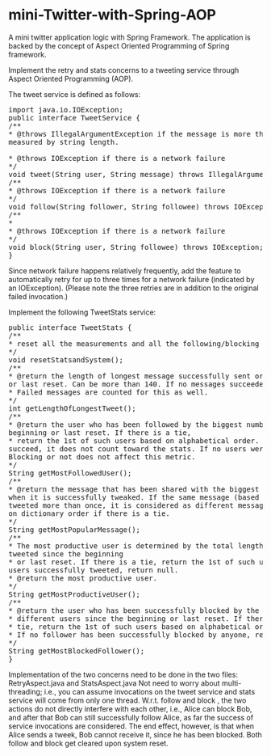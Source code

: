# mini-Twitter-with-Spring-AOP
A mini twitter application logic with Spring Framework. The application is backed by the concept of Aspect Oriented Programming of Spring framework. 


Implement the retry and stats concerns to a tweeting service through Aspect
Oriented Programming (AOP). 

The tweet service is defined as follows:


<pre>
import java.io.IOException;
public interface TweetService {
/**
* @throws IllegalArgumentException if the message is more than 140 characters as
measured by string length.

* @throws IOException if there is a network failure
*/
void tweet(String user, String message) throws IllegalArgumentException, IOException;
/**
* @throws IOException if there is a network failure
*/
void follow(String follower, String followee) throws IOException;
/**
*
* @throws IOException if there is a network failure
*/
void block(String user, String followee) throws IOException;
}
</pre>


Since network failure happens relatively frequently, add the feature to
automatically retry for up to three times for a network failure (indicated by an IOException).
(Please note the three retries are in addition to the original failed invocation.) 

Implement the following TweetStats service:

<pre>
public interface TweetStats {
/**
* reset all the measurements and all the following/blocking relationship as well.
*/
void resetStatsandSystem();
/**
* @return the length of longest message successfully sent or attempted since the beginning
or last reset. Can be more than 140. If no messages succeeded or attempted , return 0.
* Failed messages are counted for this as well.
*/
int getLengthOfLongestTweet();
/**
* @return the user who has been followed by the biggest number of different users since the
beginning or last reset. If there is a tie,
* return the 1st of such users based on alphabetical order. If the follow action did not
succeed, it does not count toward the stats. If no users were successfully followed, return null.
Blocking or not does not affect this metric.
*/
String getMostFollowedUser();
/**
* @return the message that has been shared with the biggest number of different followers
when it is successfully tweaked. If the same message (based on string equality) has been
tweeted more than once, it is considered as different message for this purpose. Return based
on dictionary order if there is a tie.
*/
String getMostPopularMessage();
/**
* The most productive user is determined by the total length of all the messages successfully
tweeted since the beginning
* or last reset. If there is a tie, return the 1st of such users based on alphabetical order. If no
users successfully tweeted, return null.
* @return the most productive user.
*/
String getMostProductiveUser();
/**
* @return the user who has been successfully blocked by the biggest number of
* different users since the beginning or last reset. If there is a
* tie, return the 1st of such users based on alphabetical order.
* If no follower has been successfully blocked by anyone, return null.
*/
String getMostBlockedFollower();
}
</pre>

Implementation of the two concerns need to be done in the two files: RetryAspect.java and
StatsAspect.java
Not need to worry about multi-threading; i.e., you can assume invocations on the tweet
service and stats service will come from only one thread.
W.r.t. follow and block , the two actions do not directly interfere with each other, i.e., Alice can
block Bob, and after that Bob can still successfully follow Alice, as far the success of service
invocations are considered. The end effect, however, is that when Alice sends a tweek, Bob
cannot receive it, since he has been blocked. Both follow and block get cleared upon system
reset.

